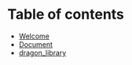 # Table of contents

* [Welcome](README.md)
* [Document](document.md)
* [dragon\_library](dragon_library.md)
